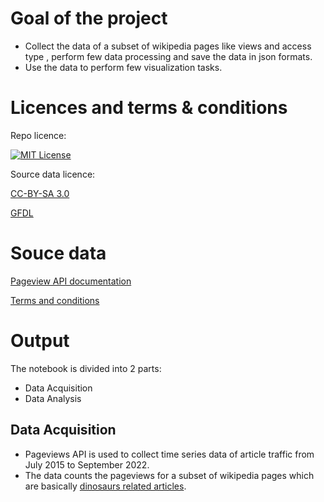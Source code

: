 
# Goal of the project

- Collect the data of a subset of wikipedia pages like views and access type , perform few data processing and save the data in json formats. 
- Use the data to perform few visualization tasks.

# Licences and terms & conditions

Repo licence:

[![MIT License][license-shield]][license-url]

Source data licence:

[CC-BY-SA 3.0](https://creativecommons.org/licenses/by-sa/3.0/) 

[GFDL](https://www.gnu.org/copyleft/fdl.html) 

# Souce data

[Pageview API documentation](https://wikitech.wikimedia.org/wiki/Analytics/AQS/Pageviews)

[Terms and conditions](https://www.mediawiki.org/wiki/REST_API#Terms_and_conditions)
 
# Output

The notebook is divided into 2 parts:

- Data Acquisition
- Data Analysis

## Data Acquisition
- Pageviews API is used to collect time series data of article traffic from July 2015 to September 2022.
- The data counts the pageviews for a subset of wikipedia pages which are basically [dinosaurs related articles]().

 

<!-- MARKDOWN LINKS & IMAGES -->
<!-- https://www.markdownguide.org/basic-syntax/#reference-style-links -->
[license-url]:https://github.com/khirodsahoo93/data-512-homework_1/blob/main/LICENSE
[license-shield]: https://img.shields.io/github/license/othneildrew/Best-README-Template.svg?style=for-the-badge
